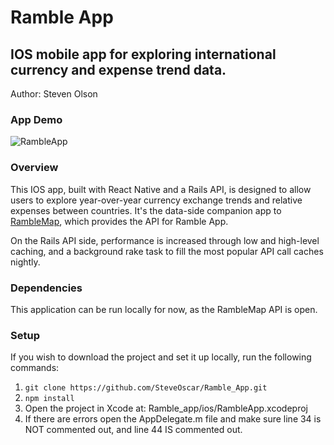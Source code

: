 # Ramble App
## IOS mobile app for exploring international currency and expense trend data.

Author: Steven Olson


### App Demo
![RambleApp](http://g.recordit.co/G5v3UwbVzx.gif)

### Overview

This IOS app, built with React Native and a Rails API, is designed to allow users to explore year-over-year currency exchange trends and relative expenses between countries. It's the data-side companion app to [RambleMap](http://ramblemap.com/), which provides the API for Ramble App.

On the Rails API side, performance is increased through low and high-level caching, and a background rake task to fill the most popular API call caches nightly.

### Dependencies

This application can be run locally for now, as the RambleMap API is open.

### Setup

If you wish to download the project and set it up locally, run the following commands:

1. `git clone https://github.com/SteveOscar/Ramble_App.git`
2. `npm install`
3.  Open the project in Xcode at: Ramble_app/ios/RambleApp.xcodeproj
4. If there are errors open the AppDelegate.m file and make sure line 34 is NOT commented out, and line 44 IS commented out.

